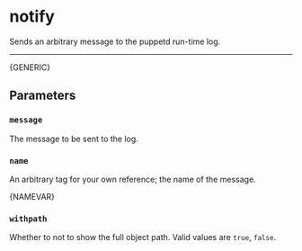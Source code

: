 notify
======

Sends an arbitrary message to the puppetd run-time log.

* * *

{GENERIC}

Parameters
----------

### `message`

The message to be sent to the log.

### `name`

An arbitrary tag for your own reference; the name of the message.

{NAMEVAR}

### `withpath`

Whether to not to show the full object path. Valid values are
`true`, `false`.
